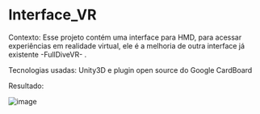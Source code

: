 # Interface_VR

Contexto: Esse projeto contém uma interface para HMD, para acessar experiências em realidade virtual, ele é a melhoria de outra interface já existente -FullDiveVR- .

Tecnologias usadas: Unity3D e plugin open source do Google CardBoard 

Resultado: 

![image](https://github.com/olucascruz/Interface_VR/assets/69447962/de95e93c-d606-4215-b780-8c68a4fd5eae)


